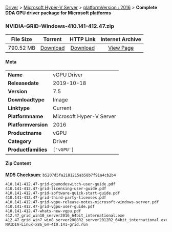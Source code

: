 
[Driver](/README.md)  >  [Microsoft Hyper-V Server](/index/Driver/Microsoft_Hyper-V_Server.md)  >  [platformVersion : 2016](/index/Driver/Microsoft_Hyper-V_Server/2016.md)  >  **Complete DDA GPU driver package for Microsoft platforms**


### NVIDIA-GRID-Windows-410.141-412.47.zip

| **File Size** | **Torrent**  | **HTTP Link** | **Internet Archive** |
|:-------------:|:------------:|:-------------:|:--------------------:|
| 790.52 MB |  [Download](https://archive.org/download/nvgpu_NVIDIA-GRID-Windows-410.141-412.47.zip/nvgpu_NVIDIA-GRID-Windows-410.141-412.47.zip_archive.torrent)       | [Download](https://archive.org/compress/nvgpu_NVIDIA-GRID-Windows-410.141-412.47.zip) | [View Page](https://archive.org/details/nvgpu_NVIDIA-GRID-Windows-410.141-412.47.zip)       |

#### Meta

<table>
<tr><td><strong>Name</strong></td><td>vGPU Driver</td></tr>
<tr><td><strong>Releasedate</strong></td><td>2019-10-18</td></tr>
<tr><td><strong>Version</strong></td><td>7.5</td></tr>
<tr><td><strong>Downloadtype</strong></td><td>Image</td></tr>
<tr><td><strong>Linktype</strong></td><td>Current</td></tr>
<tr><td><strong>Platformname</strong></td><td>Microsoft Hyper-V Server</td></tr>
<tr><td><strong>Platformversion</strong></td><td>2016</td></tr>
<tr><td><strong>Productname</strong></td><td>vGPU</td></tr>
<tr><td><strong>Category</strong></td><td>Driver</td></tr>
<tr><td><strong>Productfamilies</strong></td><td><code>['vGPU']</code></td></tr>
</table>

#### Zip Content

**MD5 Checksum**: `b5207d5fa2181215ab58b7f91a4cb2b4`

```text
410.141-412.47-grid-gpumodeswitch-user-guide.pdf
410.141-412.47-grid-licensing-user-guide.pdf
410.141-412.47-grid-software-quick-start-guide.pdf
410.141-412.47-grid-third-party-licenses.pdf
410.141-412.47-grid-vgpu-release-notes-microsoft-windows-server.pdf
410.141-412.47-grid-vgpu-user-guide.pdf
410.141-412.47-whats-new-vgpu.pdf
412.47_grid_win10_server2016_64bit_international.exe
412.47_grid_win7_win8_server2008R2_server2012R2_64bit_international.exe
NVIDIA-Linux-x86_64-410.141-grid.run
```